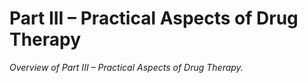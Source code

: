 # Part III – Practical Aspects of Drug Therapy

_Overview of Part III – Practical Aspects of Drug Therapy._
